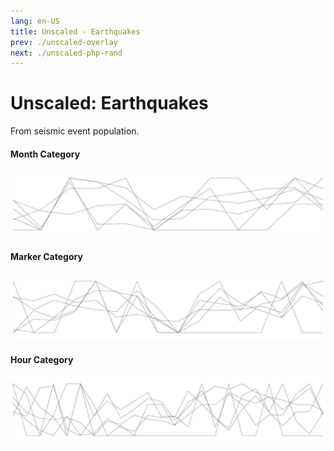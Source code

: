 ```yaml
---
lang: en-US
title: Unscaled - Earthquakes
prev: ./unscaled-overlay
next: ./unscaled-php-rand
---
```


# Unscaled: Earthquakes
From seismic event population.

#### Month Category

![Month Category](../_media/sparklines/eqk-mo-all.jpg 'Unscaled Month Overlay')

#### Marker Category

![Marker Category](../_media/sparklines/eqk-mrk-all.jpg 'Unscaled Month Overlay')

#### Hour Category

![Hour Category](../_media/sparklines/eqk-hr-all.jpg 'Unscaled Month Overlay')
